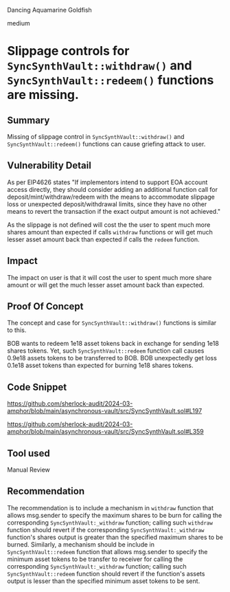 Dancing Aquamarine Goldfish

medium

# Slippage controls for `SyncSynthVault::withdraw()` and `SyncSynthVault::redeem()` functions are missing.

## Summary
Missing of slippage control in `SyncSynthVault::withdraw()` and `SyncSynthVault::redeem()` functions can cause griefing attack to user.

## Vulnerability Detail
As per EIP4626 states "If implementors intend to support EOA account access directly, they should consider adding an additional function call for deposit/mint/withdraw/redeem with the means to accommodate slippage loss or unexpected deposit/withdrawal limits, since they have no other means to revert the transaction if the exact output amount is not achieved."

As the slippage is not defined will cost the the user to spent much more shares amount than expected if calls `withdraw` functions or will get much lesser asset amount back than expected if calls the `redeem` function.

## Impact
The impact on user is that it will cost the user to spent much more share amount or will get the much lesser asset amount back than expected.

## Proof Of Concept
The concept and case for `SyncSynthVault::withdraw()` functions is similar to this.

BOB wants to redeem 1e18 asset tokens back in exchange for sending  1e18 shares tokens.
Yet, such `SyncSynthVault::redeem` function call causes 0.9e18 assets tokens to be transferred to BOB.
BOB unexpectedly get loss 0.1e18 asset tokens than expected for burning 1e18 shares tokens.

## Code Snippet
https://github.com/sherlock-audit/2024-03-amphor/blob/main/asynchronous-vault/src/SyncSynthVault.sol#L197

https://github.com/sherlock-audit/2024-03-amphor/blob/main/asynchronous-vault/src/SyncSynthVault.sol#L359

## Tool used
Manual Review

## Recommendation
The recommendation is to include a mechanism in `withdraw` function that allows msg.sender to specify the maximum shares to be burn for calling the corresponding `SyncSynthVault:_withdraw` function; calling such `withdraw` function should revert if the corresponding `SyncSynthVault:_withdraw` function's shares output is greater than the specified maximum shares to be burned. Similarly, a mechanism should be include in `SyncSynthVault::redeem` function that allows msg.sender to specify the minimum asset tokens to be transfer to receiver for calling the corresponding `SyncSynthVault:_withdraw` function; calling such `SyncSynthVault::redeem` function should revert if the function's assets output is lesser than the specified minimum asset tokens to be sent.
